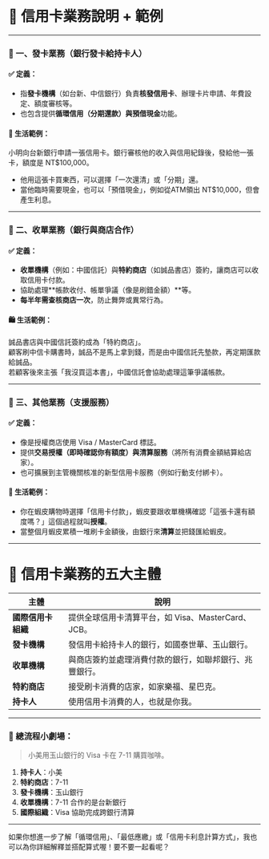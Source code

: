 # 🧾 信用卡業務說明 + 範例

---

### 📌 一、發卡業務（銀行發卡給持卡人）

#### ✅ 定義：
- 指**發卡機構**（如台新、中信銀行）負責**核發信用卡**、辦理卡片申請、年費設定、額度審核等。
- 也包含提供**循環信用（分期還款）**與**預借現金**功能。

#### 👜 生活範例：
小明向台新銀行申請一張信用卡。銀行審核他的收入與信用紀錄後，發給他一張卡，額度是 NT$100,000。  
- 他用這張卡買東西，可以選擇「一次還清」或「分期」還。
- 當他臨時需要現金，也可以「預借現金」，例如從ATM領出 NT$10,000，但會產生利息。

---

### 📌 二、收單業務（銀行與商店合作）

#### ✅ 定義：
- **收單機構**（例如：中國信託）與**特約商店**（如誠品書店）簽約，讓商店可以收取信用卡付款。
- 協助處理**帳款收付、帳單爭議（像是刷錯金額）**等。
- **每半年需查核商店一次**，防止舞弊或異常行為。

#### 🛍️ 生活範例：
誠品書店與中國信託簽約成為「特約商店」。  
顧客刷中信卡購書時，誠品不是馬上拿到錢，而是由中國信託先墊款，再定期匯款給誠品。  
若顧客後來主張「我沒買這本書」，中國信託會協助處理這筆爭議帳款。

---

### 📌 三、其他業務（支援服務）

#### ✅ 定義：
- 像是授權商店使用 Visa / MasterCard 標誌。
- 提供**交易授權（即時確認你有額度）**與**清算服務**（將所有消費金額結算給店家）。
- 也可擴展到主管機關核准的新型信用卡服務（例如行動支付綁卡）。

#### 📱 生活範例：
- 你在蝦皮購物時選擇「信用卡付款」，蝦皮要跟收單機構確認「這張卡還有額度嗎？」這個過程就叫**授權**。
- 當整個月蝦皮累積一堆刷卡金額後，由銀行來**清算**並把錢匯給蝦皮。

---

# 👥 信用卡業務的五大主體

| 主體             | 說明 |
|------------------|------|
| **國際信用卡組織** | 提供全球信用卡清算平台，如 Visa、MasterCard、JCB。 |
| **發卡機構**       | 發信用卡給持卡人的銀行，如國泰世華、玉山銀行。 |
| **收單機構**       | 與商店簽約並處理消費付款的銀行，如聯邦銀行、兆豐銀行。 |
| **特約商店**       | 接受刷卡消費的店家，如家樂福、星巴克。 |
| **持卡人**         | 使用信用卡消費的人，也就是你我。 |

---

### 🔄 總流程小劇場：

> 小美用玉山銀行的 Visa 卡在 7-11 購買咖啡。

1. **持卡人**：小美  
2. **特約商店**：7-11  
3. **發卡機構**：玉山銀行  
4. **收單機構**：7-11 合作的是台新銀行  
5. **國際組織**：Visa 協助完成跨銀行清算

---

如果你想進一步了解「循環信用」、「最低應繳」或「信用卡利息計算方式」，我也可以為你詳細解釋並搭配算式喔！要不要一起看呢？